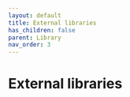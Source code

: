 ```yaml
---
layout: default
title: External libraries
has_children: false
parent: Library
nav_order: 3
---
```


# External libraries